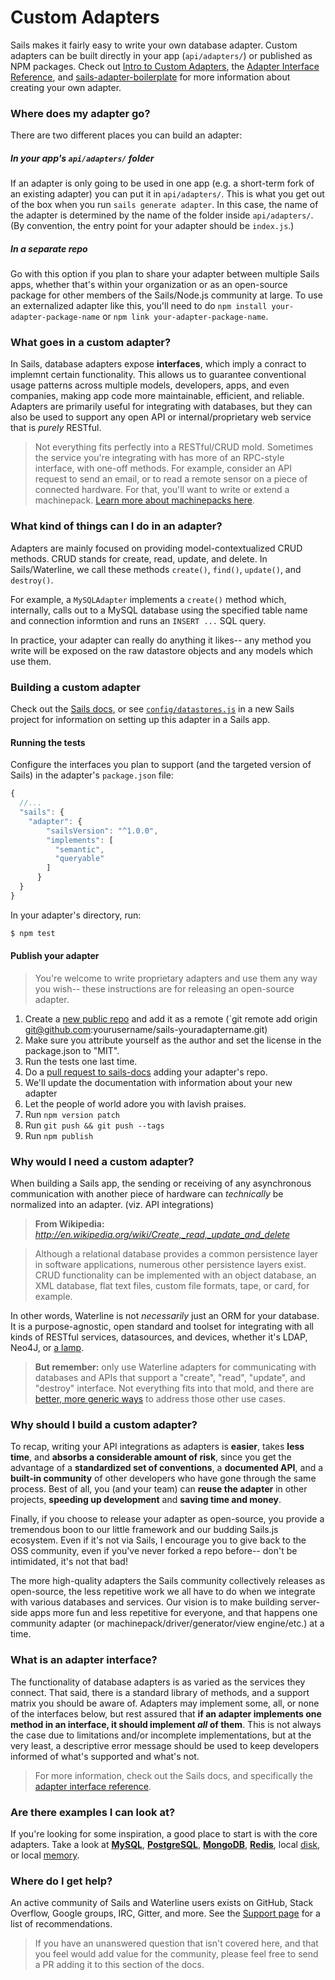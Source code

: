# Custom Adapters

Sails makes it fairly easy to write your own database adapter.  Custom adapters can be built directly in your app (`api/adapters/`) or published as NPM packages.  Check out [Intro to Custom Adapters](https://github.com/balderdashy/sails-docs/blob/master/contributing/intro-to-custom-adapters.md), the [Adapter Interface Reference](https://github.com/balderdashy/sails-docs/blob/master/contributing/adapter-specification.md), and [sails-adapter-boilerplate](https://github.com/balderdashy/sails-adapter-boilerplate) for more information about creating your own adapter.


### Where does my adapter go?

There are two different places you can build an adapter:

##### In your app's `api/adapters/` folder

If an adapter is only going to be used in one app (e.g. a short-term fork of an existing adapter) you can put it in `api/adapters/`.  This is what you get out of the box when you run `sails generate adapter`.  In this case, the name of the adapter is determined by the name of the folder inside `api/adapters/`.  (By convention, the entry point for your adapter should be `index.js`.)

##### In a separate repo

Go with this option if you plan to share your adapter between multiple Sails apps, whether that's within your organization or as an open-source package for other members of the Sails/Node.js community at large.  To use an externalized adapter like this, you'll need to do `npm install your-adapter-package-name` or `npm link your-adapter-package-name`.


### What goes in a custom adapter?

In Sails, database adapters expose **interfaces**, which imply a conract to implemnt certain functionality.  This allows us to guarantee conventional usage patterns across multiple models, developers, apps, and even companies, making app code more maintainable, efficient, and reliable.  Adapters are primarily useful for integrating with databases, but they can also be used to support any open API or internal/proprietary web service that is _purely_ RESTful.

> Not everything fits perfectly into a RESTful/CRUD mold.  Sometimes the service you're integrating with has more of an RPC-style interface, with one-off methods.  For example, consider an API request to send an email, or to read a remote sensor on a piece of connected hardware.  For that, you'll want to write or extend a machinepack.  [Learn more about machinepacks here](http://node-machine.org).


### What kind of things can I do in an adapter?

Adapters are mainly focused on providing model-contextualized CRUD methods.  CRUD stands for create, read, update, and delete.  In Sails/Waterline, we call these methods `create()`, `find()`, `update()`, and `destroy()`.

For example, a `MySQLAdapter` implements a `create()` method which, internally, calls out to a MySQL database using the specified table name and connection informtion and runs an `INSERT ...` SQL query.

In practice, your adapter can really do anything it likes-- any method you write will be exposed on the raw datastore objects and any models which use them.

### Building a custom adapter

Check out the [Sails docs](http://sailsjs.com/documentation), or see [`config/datastores.js`](http://sailsjs.com/anatomy/config/datastores.js) in a new Sails project for information on setting up this adapter in a Sails app.


#### Running the tests

Configure the interfaces you plan to support (and the targeted version of Sails) in the adapter's `package.json` file:

```javascript
{
  //...
  "sails": {
  	"adapter": {
	    "sailsVersion": "^1.0.0",
	    "implements": [
	      "semantic",
	      "queryable"
	    ]
	  }
  }
}
```

In your adapter's directory, run:

```sh
$ npm test
```


#### Publish your adapter

> You're welcome to write proprietary adapters and use them any way you wish--
> these instructions are for releasing an open-source adapter.

1. Create a [new public repo](https://github.com/new) and add it as a remote (`git remote add origin git@github.com:yourusername/sails-youradaptername.git)
2. Make sure you attribute yourself as the author and set the license in the package.json to "MIT".
3. Run the tests one last time.
4. Do a [pull request to sails-docs](https://github.com/balderdashy/sails-docs/edit/master/concepts/extending-sails/Adapters/adapterList.md) adding your adapter's repo.
5. We'll update the documentation with information about your new adapter
6. Let the people of world adore you with lavish praises.
7. Run `npm version patch`
8. Run `git push && git push --tags`
9. Run `npm publish`



### Why would I need a custom adapter?

When building a Sails app, the sending or receiving of any asynchronous communication with another piece of hardware can _technically_ be normalized into an adapter.  (viz. API integrations)

> **From Wikipedia:**
> *http://en.wikipedia.org/wiki/Create,_read,_update_and_delete*

> Although a relational database provides a common persistence layer in software applications, numerous other persistence layers exist. CRUD functionality can be implemented with an object database, an XML database, flat text files, custom file formats, tape, or card, for example.

In other words, Waterline is not _necessarily_ just an ORM for your database.  It is a purpose-agnostic, open standard and toolset for integrating with all kinds of RESTful services, datasources, and devices, whether it's LDAP, Neo4J, or [a lamp](https://www.youtube.com/watch?v=OmcQZD_LIAE).

> **But remember:** only use Waterline adapters for communicating with databases and APIs that support a "create", "read", "update", and "destroy" interface.  Not everything fits into that mold, and there are [better, more generic ways](http://node-machine.org) to address those other use cases.


### Why should I build a custom adapter?

To recap, writing your API integrations as adapters is **easier**, takes **less time**, and **absorbs a considerable amount of risk**, since you get the advantage of a **standardized set of conventions**, a **documented API**, and a **built-in community** of other developers who have gone through the same process.  Best of all, you (and your team) can **reuse the adapter** in other projects, **speeding up development** and **saving time and money**.

Finally, if you choose to release your adapter as open-source, you provide a tremendous boon to our little framework and our budding Sails.js ecosystem.  Even if it's not via Sails, I encourage you to give back to the OSS community, even if you've never forked a repo before-- don't be intimidated, it's not that bad!

The more high-quality adapters the Sails community collectively releases as open-source, the less repetitive work we all have to do when we integrate with various databases and services.  Our vision is to make building server-side apps more fun and less repetitive for everyone, and that happens one community adapter (or machinepack/driver/generator/view engine/etc.) at a time.


### What is an adapter interface?

The functionality of database adapters is as varied as the services they connect.  That said, there is a standard library of methods, and a support matrix you should be aware of.  Adapters may implement some, all, or none of the interfaces below, but rest assured that **if an adapter implements one method in an interface, it should implement *all* of them**.  This is not always the case due to limitations and/or incomplete implementations, but at the very least, a descriptive error message should be used to keep developers informed of what's supported and what's not.

> For more information, check out the Sails docs, and specifically the [adapter interface reference](https://github.com/balderdashy/sails-docs/blob/master/adapter-specification.md).

### Are there examples I can look at?

If you're looking for some inspiration, a good place to start is with the core adapters.  Take a look at **[MySQL](https://github.com/balderdashy/sails-mysql)**, **[PostgreSQL](https://github.com/balderdashy/sails-postgresql)**, **[MongoDB](https://github.com/balderdashy/sails-mongo)**, **[Redis](https://github.com/balderdashy/sails-redis)**, local [disk](https://github.com/balderdashy/sails-disk), or local [memory](https://github.com/balderdashy/sails-memory).


### Where do I get help?

An active community of Sails and Waterline users exists on GitHub, Stack Overflow, Google groups, IRC, Gitter, and more.  See the [Support page](http://sailsjs.com/support) for a list of recommendations.

> If you have an unanswered question that isn't covered here, and that you feel would add value for the community, please feel free to send a PR adding it to this section of the docs.




<docmeta name="displayName" value="Custom Adapters">
